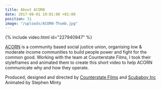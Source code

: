 ```yaml
---
title: About ACORN
date: 2017-08-01 19:01:00 +01:00
position: 11
image: "/uploads/ACORN-Thumb.jpg"
---
```


{% include video.html id="227940947" %}

[ACORN](https://acorntheunion.org.uk) is a community based social justice union, organising low & moderate income communities to build people power and fight for the common good. Working with the team at Counterstate Films, I took their styleframes and animated them to create this short video to help ACORN communicate why and how they operate.

Produced, designed and directed by [Counterstate Films](http://www.counterstatefilms.co.uk) and [Scubaboy Inc](http://www.scubaboyinc.co.uk)
Animated by Stephen Minty